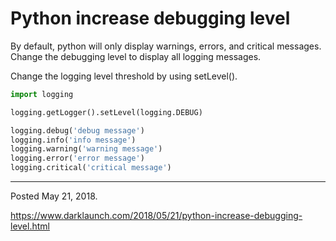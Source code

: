 # Python increase debugging level

By default, python will only display warnings, errors, and critical messages. Change the debugging level to display all logging messages.

Change the logging level threshold by using setLevel().

```python
import logging

logging.getLogger().setLevel(logging.DEBUG)

logging.debug('debug message')
logging.info('info message')
logging.warning('warning message')
logging.error('error message')
logging.critical('critical message')
```

---

Posted May 21, 2018.

https://www.darklaunch.com/2018/05/21/python-increase-debugging-level.html